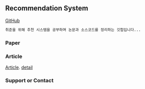 ## Recommendation System
[GitHub](https://github.com/okso6441-ksh/RecommendationSystem/edit/main/README.md) 

```markdown
취준을 위해 추천 시스템을 공부하며 논문과 소스코드를 정리하는 깃헙입니다...
```

### Paper

### Article
[Article](https://github.com/okso6441-ksh/RecommendationSystem/tree/main/article/).
[detail](https://github.com/okso6441-ksh/RecommendationSystem/blob/main/article/README.md)
### Support or Contact